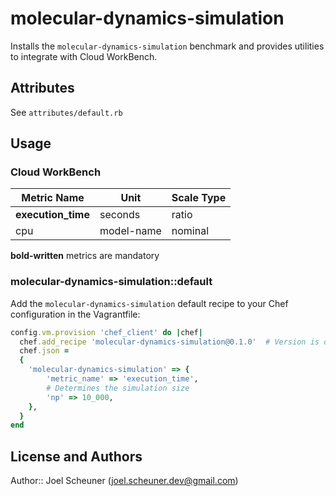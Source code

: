 # molecular-dynamics-simulation

Installs the `molecular-dynamics-simulation` benchmark and provides utilities to integrate with Cloud WorkBench.

## Attributes

See `attributes/default.rb`

## Usage

### Cloud WorkBench

| Metric Name                  | Unit              | Scale Type    |
| ---------------------------- | ----------------- | ------------- |
| **execution_time**           | seconds           | ratio         |
| cpu                          | model-name        | nominal       |

**bold-written** metrics are mandatory

### molecular-dynamics-simulation::default

Add the `molecular-dynamics-simulation` default recipe to your Chef configuration in the Vagrantfile:

```ruby
config.vm.provision 'chef_client' do |chef|
  chef.add_recipe 'molecular-dynamics-simulation@0.1.0'  # Version is optional
  chef.json =
  {
    'molecular-dynamics-simulation' => {
        'metric_name' => 'execution_time',
        # Determines the simulation size
        'np' => 10_000,
    },
  }
end
```

## License and Authors

Author:: Joel Scheuner (joel.scheuner.dev@gmail.com)
